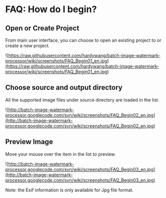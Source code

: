 # FAQ: How do I begin? #
## Open or Create Project ##
From main user interface, you can choose to open an existing project to or create a new project.

![https://raw.githubusercontent.com/hardywang/batch-image-watermark-processor/wiki/screenshots/FAQ_Begin01_en.jpg](https://raw.githubusercontent.com/hardywang/batch-image-watermark-processor/wiki/screenshots/FAQ_Begin01_en.jpg)

## Choose source and output directory ##
All the supported image files under source directory are loaded in the list.

![http://batch-image-watermark-processor.googlecode.com/svn/wiki/screenshots/FAQ_Begin02_en.jpg](http://batch-image-watermark-processor.googlecode.com/svn/wiki/screenshots/FAQ_Begin02_en.jpg)

## Preview Image ##
Move your mouse over the item in the list to preview.

![http://batch-image-watermark-processor.googlecode.com/svn/wiki/screenshots/FAQ_Begin03_en.jpg](http://batch-image-watermark-processor.googlecode.com/svn/wiki/screenshots/FAQ_Begin03_en.jpg)

Note: the Exif information is only available for Jpg file format.
